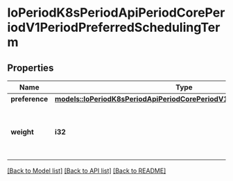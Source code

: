 # IoPeriodK8sPeriodApiPeriodCorePeriodV1PeriodPreferredSchedulingTerm

## Properties

Name | Type | Description | Notes
------------ | ------------- | ------------- | -------------
**preference** | [**models::IoPeriodK8sPeriodApiPeriodCorePeriodV1PeriodNodeSelectorTerm**](io.k8s.api.core.v1.NodeSelectorTerm.md) |  | 
**weight** | **i32** | Weight associated with matching the corresponding nodeSelectorTerm, in the range 1-100. | 

[[Back to Model list]](../README.md#documentation-for-models) [[Back to API list]](../README.md#documentation-for-api-endpoints) [[Back to README]](../README.md)


